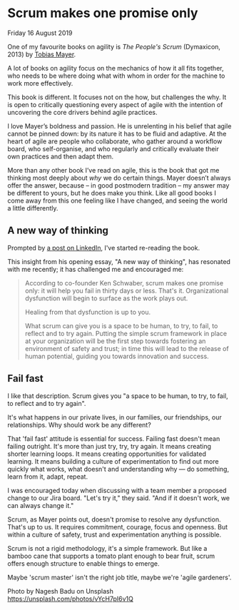 # Scrum makes one promise only

Friday 16 August 2019

One of my favourite books on agility is _The People's Scrum_ (Dymaxicon, 2013) by [Tobias Mayer](https://tobiasmayer.uk/writing).

A lot of books on agility focus on the mechanics of how it all fits together, who needs to be where doing what with whom in order for the machine to work more effectively.

This book is different. It focuses not on the how, but challenges the why. It is open to critically questioning every aspect of agile with the intention of uncovering the core drivers behind agile practices.

I love Mayer’s boldness and passion. He is unrelenting in his belief that agile cannot be pinned down: by its nature it has to be fluid and adaptive. At the heart of agile are people who collaborate, who gather around a workflow board, who self-organise, and who regularly and critically evaluate their own practices and then adapt them.

More than any other book I’ve read on agile, this is the book that got me thinking most deeply about _why_ we do certain things. Mayer doesn’t always offer the answer, because – in good postmodern tradition – my answer may be different to yours, but he does make you think. Like all good books I come away from this one feeling like I have changed, and seeing the world a little differently.


## A new way of thinking

Prompted by [a post on LinkedIn](https://www.linkedin.com/pulse/peoples-scrum-1-tobias-mayer/), I've started re-reading the book.

This insight from his opening essay, "A new way of thinking", has resonated with me recently; it has challenged me and encouraged me:

> According to co-founder Ken Schwaber, scrum makes one promise only: it will help you fail in thirty days or less. That's it. Organizational dysfunction will begin to surface as the work plays out.
> 
> Healing from that dysfunction is up to you.
> 
> What scrum can give you is a space to be human, to try, to fail, to reflect and to try again. Putting the simple scrum framework in place at your organization will be the first step towards fostering an environment of safety and trust; in time this will lead to the release of human potential, guiding you towards innovation and success.


## Fail fast

I like that description. Scrum gives you "a space to be human, to try, to fail, to reflect and to try again".

It's what happens in our private lives, in our families, our friendships, our relationships. Why should work be any different?

That 'fail fast' attitude is essential for success. Failing fast doesn't mean failing outright. It's more than just try, try, try again. It means creating shorter learning loops. It means creating opportunities for validated learning. It means building a culture of experimentation to find out more quickly what works, what doesn't and understanding why — do something, learn from it, adapt, repeat.

I was encouraged today when discussing with a team member a proposed change to our Jira board. "Let's try it," they said. "And if it doesn't work, we can always change it."

Scrum, as Mayer points out, doesn't promise to resolve any dysfunction. That's up to us. It requires commitment, courage, focus and openness. But within a culture of safety, trust and experimentation anything is possible.

Scrum is not a rigid methodology, it's a simple framework. But like a bamboo cane that supports a tomato plant enough to bear fruit, scrum offers enough structure to enable things to emerge.

Maybe 'scrum master' isn't the right job title, maybe we're 'agile gardeners'.

Photo by Nagesh Badu on Unsplash
https://unsplash.com/photos/vYcH7pI6v1Q